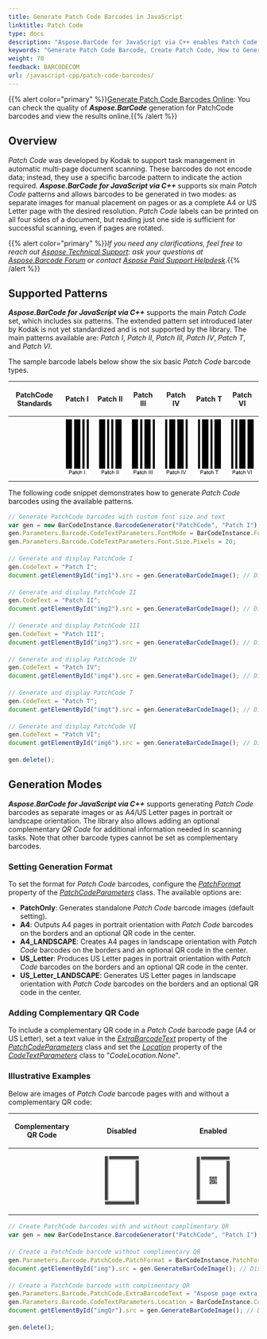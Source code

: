 ```yaml
---
title: Generate Patch Code Barcodes in JavaScript
linktitle: Patch Code
type: docs
description: "Aspose.BarCode for JavaScript via C++ enables Patch Code barcode generation."
keywords: "Generate Patch Code Barcode, Create Patch Code, How to Generate Patch Code barcodes, Aspose.BarCode for JavaScript via C++, JavaScript"
weight: 70
feedback: BARCODECOM
url: /javascript-cpp/patch-code-barcodes/
---
```

{{% alert color="primary" %}}[Generate Patch Code Barcodes Online](https://products.aspose.app/barcode/generate/patchcode): You can check the quality of ***Aspose.BarCode*** generation for PatchCode barcodes and view the results online.{{% /alert %}}

## **Overview**
*Patch Code* was developed by Kodak to support task management in automatic multi-page document scanning. These barcodes do not encode data; instead, they use a specific barcode pattern to indicate the action required. ***Aspose.BarCode for JavaScript via C++*** supports six main *Patch Code* patterns and allows barcodes to be generated in two modes: as separate images for manual placement on pages or as a complete A4 or US Letter page with the desired resolution. *Patch Code* labels can be printed on all four sides of a document, but reading just one side is sufficient for successful scanning, even if pages are rotated.

{{% alert color="primary" %}}*If you need any clarifications, feel free to reach out [Aspose Technical Support](/barcode/javascript-cpp/technical-support/): ask your questions at [Aspose.Barcode Forum](https://forum.aspose.com/c/barcode/13) or contact [Aspose Paid Support Helpdesk](https://helpdesk.aspose.com/).*{{% /alert %}}

## **Supported Patterns**
***Aspose.BarCode for JavaScript via C++*** supports the main *Patch Code* set, which includes six patterns. The extended pattern set introduced later by Kodak is not yet standardized and is not supported by the library. The main patterns available are: *Patch I*, *Patch II*, *Patch III*, *Patch IV*, *Patch T*, and *Patch VI*.

The sample barcode labels below show the six basic *Patch Code* barcode types.

|<p align="center">**PatchCode Standards**</p>|<p align="center">**Patch I**</p>|<p align="center">**Patch II**</p>|<p align="center">**Patch III**</p>|<p align="center">**Patch IV**</p>|<p align="center">**Patch T**</p>|<p align="center">**Patch VI**</p>|  
| :-: | :-: | :-: | :-: | :-: | :-: | :-: |
| |<img src="patchcodei.png">|<img src="patchcodeii.png">|<img src="patchcodeiii.png">|<img src="patchcodeiv.png">|<img src="patchcodet.png">|<img src="patchcodevi.png">|

The following code snippet demonstrates how to generate *Patch Code* barcodes using the available patterns.

  
```javascript
// Generate PatchCode barcodes with custom font size and text
var gen = new BarCodeInstance.BarcodeGenerator("PatchCode", "Patch I");
gen.Parameters.Barcode.CodeTextParameters.FontMode = BarCodeInstance.FontMode.Manual;
gen.Parameters.Barcode.CodeTextParameters.Font.Size.Pixels = 20;

// Generate and display PatchCode I
gen.CodeText = "Patch I";
document.getElementById("img1").src = gen.GenerateBarCodeImage(); // Display barcode image

// Generate and display PatchCode II
gen.CodeText = "Patch II";
document.getElementById("img2").src = gen.GenerateBarCodeImage(); // Display barcode image

// Generate and display PatchCode III
gen.CodeText = "Patch III";
document.getElementById("img3").src = gen.GenerateBarCodeImage(); // Display barcode image

// Generate and display PatchCode IV
gen.CodeText = "Patch IV";
document.getElementById("img4").src = gen.GenerateBarCodeImage(); // Display barcode image

// Generate and display PatchCode T
gen.CodeText = "Patch T";
document.getElementById("imgt").src = gen.GenerateBarCodeImage(); // Display barcode image

// Generate and display PatchCode VI
gen.CodeText = "Patch VI";
document.getElementById("img6").src = gen.GenerateBarCodeImage(); // Display barcode image

gen.delete();

```

## **Generation Modes**
***Aspose.BarCode for JavaScript via C++*** supports generating *Patch Code* barcodes as separate images or as A4/US Letter pages in portrait or landscape orientation. The library also allows adding an optional complementary *QR Code* for additional information needed in scanning tasks. Note that other barcode types cannot be set as complementary barcodes.

### **Setting Generation Format**
To set the format for *Patch Code* barcodes, configure the [*PatchFormat*](https://reference.aspose.com/barcode/javascript-cpp/aspose.barcode.generation/patchcodeparameters/properties/patchformat) property of the [*PatchCodeParameters*](https://reference.aspose.com/barcode/javascript-cpp/aspose.barcode.generation/patchcodeparameters) class. The available options are:

- **PatchOnly**: Generates standalone *Patch Code* barcode images (default setting).
- **A4**: Outputs A4 pages in portrait orientation with *Patch Code* barcodes on the borders and an optional QR code in the center.
- **A4_LANDSCAPE**: Creates A4 pages in landscape orientation with *Patch Code* barcodes on the borders and an optional QR code in the center.
- **US_Letter**: Produces US Letter pages in portrait orientation with *Patch Code* barcodes on the borders and an optional QR code in the center.
- **US_Letter_LANDSCAPE**: Generates US Letter pages in landscape orientation with *Patch Code* barcodes on the borders and an optional QR code in the center.

### **Adding Complementary QR Code**
To include a complementary QR code in a *Patch Code* barcode page (A4 or US Letter), set a text value in the [*ExtraBarcodeText*](https://reference.aspose.com/barcode/javascript-cpp/aspose.barcode.generation/patchcodeparameters/properties/extrabarcodetext) property of the [*PatchCodeParameters*](https://reference.aspose.com/barcode/javascript-cpp/aspose.barcode.generation/patchcodeparameters) class and set the [*Location*](https://reference.aspose.com/barcode/javascript-cpp/aspose.barcode.generation/codetextparameters/properties/location) property of the [*CodeTextParameters*](https://reference.aspose.com/barcode/javascript-cpp/aspose.barcode.generation/codetextparameters) class to "*CodeLocation.None*".

### **Illustrative Examples**
Below are images of *Patch Code* barcode pages with and without a complementary QR code:

|<p align="center">**Complementary QR Code**</p>|<p align="center">**Disabled**</p>|<p align="center">**Enabled**</p>|
| :-: | :-: | :-: |
| |<a href="patchcodea4withoutqr.png"> <p align="center"><img src="patchcodea4withoutqr.png" width="40%" height="40%" alt="Patch Code Barcode Without QR"></p></a>|<a href="patchcodea4withqr.png"> <p align="center"><img src="patchcodea4withqr.png" width="40%" height="40%" alt="Patch Code Barcode With QR"></p></a>|

  
```javascript
// Create PatchCode barcodes with and without complimentary QR
var gen = new BarCodeInstance.BarcodeGenerator("PatchCode", "Patch I");

// Create a PatchCode barcode without complimentary QR
gen.Parameters.Barcode.PatchCode.PatchFormat = BarCodeInstance.PatchFormat.A4;
document.getElementById("img").src = gen.GenerateBarCodeImage(); // Display barcode image

// Create a PatchCode barcode with complimentary QR
gen.Parameters.Barcode.PatchCode.ExtraBarcodeText = "Aspose page extra info";
gen.Parameters.Barcode.CodeTextParameters.Location = BarCodeInstance.CodeLocation.None; // No code text display
document.getElementById("imgQr").src = gen.GenerateBarCodeImage(); // Display barcode image

gen.delete();

```